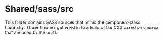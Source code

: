 # Shared/sass/src

This folder contains SASS sources that mimic the component-class hierarchy. These files
are gathered in to a build of the CSS based on classes that are used by the build.
